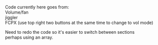 Code currently here goes from:  
Volume/fan  
jiggler  
FCPX (use top right two buttons at the same time to change to vol mode)

Need to redo the code so it's easier to switch between sections  
perhaps using an array.
